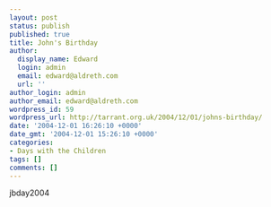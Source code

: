 ```yaml
---
layout: post
status: publish
published: true
title: John's Birthday
author:
  display_name: Edward
  login: admin
  email: edward@aldreth.com
  url: ''
author_login: admin
author_email: edward@aldreth.com
wordpress_id: 59
wordpress_url: http://tarrant.org.uk/2004/12/01/johns-birthday/
date: '2004-12-01 16:26:10 +0000'
date_gmt: '2004-12-01 15:26:10 +0000'
categories:
- Days with the Children
tags: []
comments: []
---
```

<p><wpg2>jbday2004</wpg2></p>
